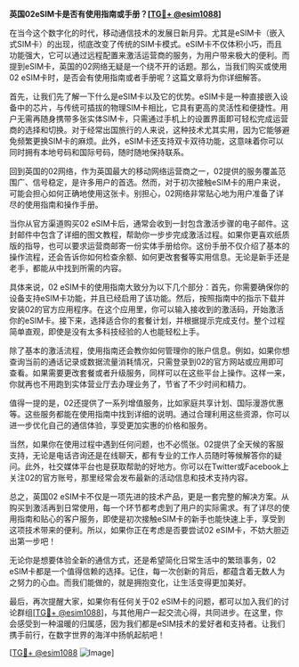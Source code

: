 **英国02eSIM卡是否有使用指南或手册？[[TG💪+ @esim1088](https://t.me/s/esim1088)]**

在当今这个数字化的时代，移动通信技术的发展日新月异。尤其是eSIM卡（嵌入式SIM卡）的出现，彻底改变了传统的SIM卡模式。eSIM卡不仅体积小巧，而且功能强大，它可以通过远程配置来激活运营商的服务，为用户带来极大的便利。而提到eSIM卡，英国的02网络无疑是一个绕不开的话题。那么，当我们购买或使用02 eSIM卡时，是否会有使用指南或者手册呢？这篇文章将为你详细解答。

首先，让我们先了解一下什么是eSIM卡以及它的优势。eSIM卡是一种直接嵌入设备中的芯片，与传统可插拔的物理SIM卡相比，它具有更高的灵活性和便捷性。用户无需再随身携带多张实体SIM卡，只需通过手机上的设置界面即可轻松完成运营商的选择和切换。对于经常出国旅行的人来说，这种技术尤其实用，因为它能够避免频繁更换SIM卡的麻烦。此外，eSIM卡还支持双卡双待功能，这意味着你可以同时拥有本地号码和国际号码，随时随地保持联系。

回到英国的02网络，作为英国最大的移动网络运营商之一，02提供的服务覆盖范围广、信号稳定，是许多用户的首选。然而，对于初次接触eSIM卡的用户来说，可能会担心如何正确地使用这张卡。别担心，02网络非常贴心地为用户准备了详尽的使用指南和操作手册。

当你从官方渠道购买02 eSIM卡后，通常会收到一封包含激活步骤的电子邮件。这封邮件中包含了详细的图文教程，帮助你一步步完成激活过程。如果你更喜欢纸质版的指导，也可以要求运营商邮寄一份实体手册给你。这份手册不仅介绍了基本的操作流程，还会告诉你如何检查余额、如何更改套餐等实用信息。无论是新手还是老手，都能从中找到所需的内容。

具体来说，02 eSIM卡的使用指南大致分为以下几个部分：首先，你需要确保你的设备支持eSIM卡功能，并且已经启用了该功能。然后，按照指南中的指示下载并安装02的官方应用程序。在这个应用里，你可以输入接收到的激活码，开始激活你的eSIM卡。接下来，选择适合你的套餐计划，并根据提示完成支付。整个过程简单直观，即使是没有太多科技经验的人也能轻松上手。

除了基本的激活流程，使用指南还会教你如何管理你的账户信息。例如，如果你想查询当前的通话记录或数据流量消耗情况，只需登录到02的官方网站或应用即可查看。如果需要更改套餐或者升级服务，同样可以在这些平台上操作。这样一来，你就再也不用跑到实体营业厅去办理业务了，节省了不少时间和精力。

值得一提的是，02还提供了一系列增值服务，比如家庭共享计划、国际漫游优惠等。这些服务都能在使用指南中找到详细的说明。通过合理利用这些资源，你可以进一步优化自己的通信体验，享受更加实惠的价格和服务。

当然，如果你在使用过程中遇到任何问题，也不必慌张。02提供了全天候的客服支持，无论是电话咨询还是在线聊天，都有专业的工作人员随时等候解答你的疑问。此外，社交媒体平台也是获取帮助的好地方。你可以在Twitter或Facebook上关注02的官方账号，那里经常会发布最新的活动信息和技术支持内容。

总之，英国02 eSIM卡不仅是一项先进的技术产品，更是一套完整的解决方案。从购买到激活再到日常使用，每一个环节都考虑到了用户的实际需求。有了详尽的使用指南和贴心的客户服务，即使是初次接触eSIM卡的新手也能快速上手，享受到这项技术带来的便利。所以，如果你正在考虑是否要尝试02 eSIM卡，不妨大胆迈出第一步吧！

无论你是想要体验全新的通信方式，还是希望简化日常生活中的繁琐事务，02 eSIM卡都是一个值得信赖的选择。记住，每一次创新的背后，都蕴含着无数人为之努力的心血。而我们能做的，就是拥抱变化，让生活变得更加美好。

最后，再次提醒大家，如果你有任何关于02 eSIM卡的问题，都可以加入我们的讨论群组[[TG💪+ @esim1088](https://t.me/s/esim1088)]，与其他用户一起交流心得，共同进步。在这里，你会感受到一种温暖的归属感，因为我们都是eSIM技术的爱好者和支持者。让我们携手前行，在数字世界的海洋中扬帆起航吧！

[[TG💪+ @esim1088](https://t.me/s/esim1088) ![Image](https://i.postimg.cc/4NQfJmqS/Snipaste-2025-05-13-00-14-12.png)]